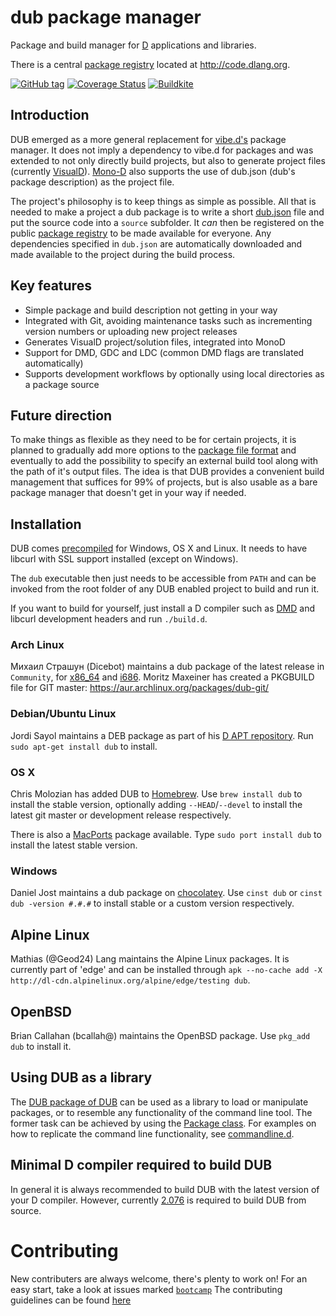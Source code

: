 # dub package manager

Package and build manager for [D](http://dlang.org/) applications and libraries.

There is a central [package registry](https://github.com/dlang/dub-registry/) located at <http://code.dlang.org>.

[![GitHub tag](https://img.shields.io/github/tag/dlang/dub.svg?maxAge=86400)](#) [![Coverage Status](https://coveralls.io/repos/dlang/dub/badge.svg)](https://coveralls.io/r/dlang/dub)
[![Buildkite](https://badge.buildkite.com/c54d71c42284a042b9d578e28e093dff35f20cc8528319b1b6.svg?branch=master)](https://buildkite.com/dlang/dub)

## Introduction

DUB emerged as a more general replacement for [vibe.d's](http://vibed.org/) package manager. It does not imply a dependency to vibe.d for packages and was extended to not only directly build projects, but also to generate project files (currently [VisualD](https://github.com/rainers/visuald)).
[Mono-D](http://mono-d.alexanderbothe.com/) also supports the use of dub.json (dub's package description) as the project file.

The project's philosophy is to keep things as simple as possible. All that is needed to make a project a dub package is to write a short [dub.json](http://code.dlang.org/publish) file and put the source code into a `source` subfolder. It *can* then be registered on the public [package registry](http://code.dlang.org) to be made available for everyone. Any dependencies specified in `dub.json` are automatically downloaded and made available to the project during the build process.

## Key features

 - Simple package and build description not getting in your way
 - Integrated with Git, avoiding maintenance tasks such as incrementing version numbers or uploading new project releases
 - Generates VisualD project/solution files, integrated into MonoD
 - Support for DMD, GDC and LDC (common DMD flags are translated automatically)
 - Supports development workflows by optionally using local directories as a package source

## Future direction

To make things as flexible as they need to be for certain projects, it is planned to gradually add more options to the [package file format](http://code.dlang.org/package-format) and eventually to add the possibility to specify an external build tool along with the path of it's output files. The idea is that DUB provides a convenient build management that suffices for 99% of projects, but is also usable as a bare package manager that doesn't get in your way if needed.

## Installation

DUB comes [precompiled](http://code.dlang.org/download) for Windows, OS X and Linux. It needs to have libcurl with SSL support installed (except on Windows).

The `dub` executable then just needs to be accessible from `PATH` and can be invoked from the root folder of any DUB enabled project to build and run it.

If you want to build for yourself, just install a D compiler such as [DMD](http://dlang.org/download.html) and libcurl development headers and run `./build.d`.

### Arch Linux

Михаил Страшун (Dicebot) maintains a dub package of the latest release in `Community`, for [x86_64](https://www.archlinux.org/packages/community/x86_64/dub/) and [i686](https://www.archlinux.org/packages/community/i686/dub/).
Moritz Maxeiner has created a PKGBUILD file for GIT master: <https://aur.archlinux.org/packages/dub-git/>

### Debian/Ubuntu Linux

Jordi Sayol maintains a DEB package as part of his [D APT repository](http://d-apt.sourceforge.net). Run `sudo apt-get install dub` to install.

### OS X

Chris Molozian has added DUB to [Homebrew](http://mxcl.github.io/homebrew/). Use `brew install dub` to install the stable version, optionally adding `--HEAD`/`--devel` to install the latest git master or development release respectively.

There is also a [MacPorts](https://www.macports.org/) package available. Type `sudo port install dub` to install the latest stable version.

### Windows

Daniel Jost maintains a dub package on [chocolatey](https://chocolatey.org/packages/dub). Use `cinst dub` or `cinst dub -version #.#.#` to install stable or a custom version respectively.

## Alpine Linux

Mathias (@Geod24) Lang maintains the Alpine Linux packages.
It is currently part of 'edge' and can be installed through `apk --no-cache add -X http://dl-cdn.alpinelinux.org/alpine/edge/testing dub`.

## OpenBSD

Brian Callahan (bcallah@) maintains the OpenBSD package. Use `pkg_add dub` to install it.

## Using DUB as a library

The [DUB package of DUB](http://code.dlang.org/packages/dub) can be used as a library to load or manipulate packages, or to resemble any functionality of the command line tool. The former task can be achieved by using the [Package class](https://github.com/dlang/dub/blob/master/source/dub/package_.d#L40). For examples on how to replicate the command line functionality, see [commandline.d](https://github.com/dlang/dub/blob/master/source/dub/commandline.d).

## Minimal D compiler required to build DUB

In general it is always recommended to build DUB with the latest version of your D compiler.
However, currently [2.076](https://dlang.org/changelog/2.076.0.html) is required to build DUB from source.

# Contributing

New contributers are always welcome, there's plenty to work on! For an easy start, take a look at issues marked [`bootcamp`](https://github.com/dlang/dub/labels/bootcamp)
The contributing guidelines can be found [here](https://github.com/dlang/dub/blob/master/CONTRIBUTING.md)
